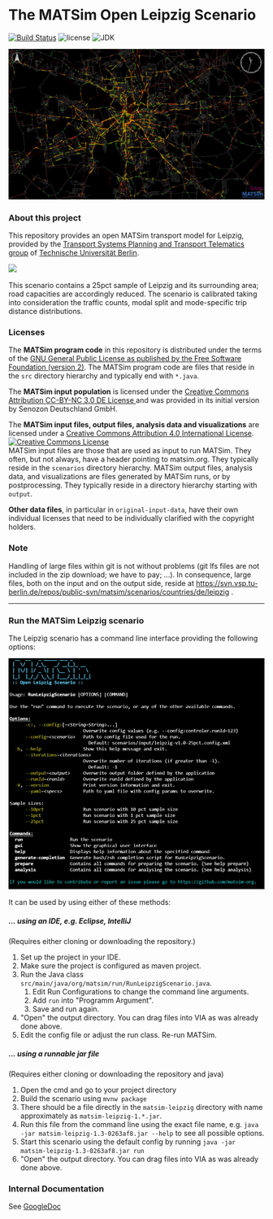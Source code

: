 # The MATSim Open Leipzig Scenario

[![Build Status](https://github.com/matsim-scenarios/matsim-leipzig/actions/workflows/build.yaml/badge.svg)](https://github.com/matsim-scenarios/matsim-leipzig/actions/workflows/build.yaml)
![license](https://img.shields.io/github/license/matsim-scenarios/matsim-leipzig.svg)
![JDK](https://img.shields.io/badge/JDK-17+-green.svg)

![Leipzig MATSim network and agents](input/visualization-leipzig.png "Leipzig MATSim network and agents")


### About this project

This repository provides an open MATSim transport model for Leipzig, provided by the [Transport Systems Planning and Transport Telematics group](https://www.vsp.tu-berlin.de) of [Technische Universität Berlin](http://www.tu-berlin.de).

<a rel="TU Berlin" href="https://www.vsp.tu-berlin.de"><img src="https://svn.vsp.tu-berlin.de/repos/public-svn/ueber_uns/logo/TU_BERLIN_Logo_Lang_RGB_SR_rot.svg" width="25%"/></a>

This scenario contains a 25pct sample of Leipzig and its surrounding area; road capacities are accordingly reduced. The scenario is calibrated taking into consideration the traffic counts, modal split and mode-specific trip distance distributions.

### Licenses

The **MATSim program code** in this repository is distributed under the terms of the [GNU General Public License as published by the Free Software Foundation (version 2)](https://www.gnu.org/licenses/old-licenses/gpl-2.0.en.html). The MATSim program code are files that reside in the `src` directory hierarchy and typically end with `*.java`.

The **MATSim input population** is licensed under the <a rel="license" href="https://creativecommons.org/licenses/by-nc/3.0/de/deed.de"> Creative Commons Attribution CC-BY-NC 3.0 DE License </a> and was provided in its initial version by Senozon Deutschland GmbH.

The **MATSim input files, output files, analysis data and visualizations** are licensed under a <a rel="license" href="http://creativecommons.org/licenses/by/4.0/">Creative Commons Attribution 4.0 International License</a>.
<a rel="license" href="http://creativecommons.org/licenses/by/4.0/"><img alt="Creative Commons License" style="border-width:0" src="https://i.creativecommons.org/l/by/4.0/80x15.png" /></a><br /> MATSim input files are those that are used as input to run MATSim. They often, but not always, have a header pointing to matsim.org. They typically reside in the `scenarios` directory hierarchy. MATSim output files, analysis data, and visualizations are files generated by MATSim runs, or by postprocessing.  They typically reside in a directory hierarchy starting with `output`.

**Other data files**, in particular in `original-input-data`, have their own individual licenses that need to be individually clarified with the copyright holders.

### Note

Handling of large files within git is not without problems (git lfs files are not included in the zip download; we have to pay; ...).  In consequence, large files, both on the input and on the output side, reside at https://svn.vsp.tu-berlin.de/repos/public-svn/matsim/scenarios/countries/de/leipzig .

----
### Run the MATSim Leipzig scenario

The Leipzig scenario has a command line interface providing the following options:

![Leipzig Scenario CLI](input/cli.png "Leipzig Scenario CLI")

It can be used by using either of these methods:

##### ... using an IDE, e.g. Eclipse, IntelliJ
(Requires either cloning or downloading the repository.)

1. Set up the project in your IDE.
2. Make sure the project is configured as maven project.
3. Run the Java class `src/main/java/org/matsim/run/RunLeipzigScenario.java`.
   1. Edit Run Configurations to change the command line arguments.
   2. Add `run` into "Programm Argument".
   3. Save and run again.
4. "Open" the output directory.  You can drag files into VIA as was already done above.
5. Edit the config file or adjust the run class. Re-run MATSim.

##### ... using a runnable jar file
(Requires either cloning or downloading the repository and java)

1. Open the cmd and go to your project directory
2. Build the scenario using `mvnw package` 
3. There should be a file directly in the `matsim-leipzig` directory with name approximately as `matsim-leipzig-1.*.jar`.
4. Run this file from the command line using the exact file name, e.g. `java -jar matsim-leipzig-1.3-0263af8.jar --help` to see all possible options.
5. Start this scenario using the default config by running `java -jar matsim-leipzig-1.3-0263af8.jar run`
6. "Open" the output directory. You can drag files into VIA as was already done above.


### Internal Documentation
See [GoogleDoc](https://docs.google.com/document/d/1ypFhU0r_yca8hCFehRS6gEzBWwqoiGTIT21UFtYk3Rk/edit#heading=h.o1koupu6c302)
